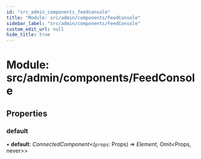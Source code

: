 ```yaml
---
id: "src_admin_components_feedconsole"
title: "Module: src/admin/components/FeedConsole"
sidebar_label: "src/admin/components/FeedConsole"
custom_edit_url: null
hide_title: true
---
```


# Module: src/admin/components/FeedConsole

## Properties

### default

• **default**: *ConnectedComponent*<(`props`: Props) => *Element*, Omit<Props, never\>\>
